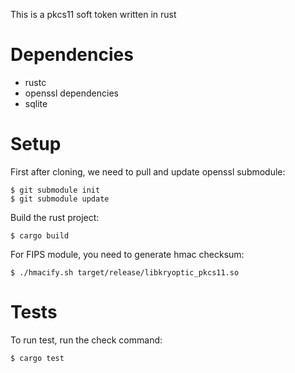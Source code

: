 This is a pkcs11 soft token written in rust

# Dependencies

 * rustc
 * openssl dependencies
 * sqlite

# Setup

First after cloning, we need to pull and update openssl submodule:

    $ git submodule init
    $ git submodule update

Build the rust project:

    $ cargo build

For FIPS module, you need to generate hmac checksum:

    $ ./hmacify.sh target/release/libkryoptic_pkcs11.so

# Tests

To run test, run the check command:

    $ cargo test
